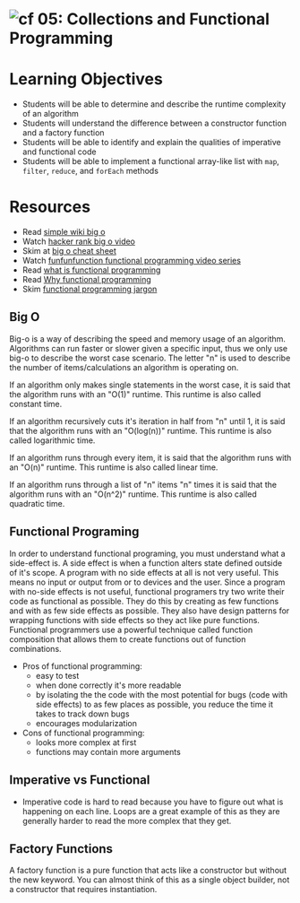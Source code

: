![cf](http://i.imgur.com/7v5ASc8.png) 05: Collections and Functional Programming
=====================================

# Learning Objectives
* Students will be able to determine and describe the runtime complexity of an algorithm
* Students will understand the difference between a constructor function and a factory function
* Students will be able to identify and explain the qualities of imperative and functional code
* Students will be able to implement a functional array-like list with `map`, `filter`, `reduce`, and `forEach` methods

# Resources
* Read [simple wiki big o]
* Watch [hacker rank big o video]
* Skim at [big o cheat sheet]
* Watch [funfunfunction functional programming video series]
* Read [what is functional programming]
* Read [Why functional programming](https://github.com/getify/Functional-Light-JS/blob/master/ch1.md)
* Skim [functional programming jargon]

## Big O
Big-o is a way of describing the speed and memory usage of an algorithm. Algorithms can run faster or slower given a specific input, thus we only use big-o to describe the worst case scenario. The letter "n" is used to describe the number of items/calculations an algorithm is operating on.

If an algorithm only makes single statements in the worst case, it is said that the algorithm runs with an "O(1)" runtime.  This runtime is also called constant time.

If an algorithm recursively cuts it's iteration in half from "n" until 1, it is said that the algorithm runs with an "O(log(n))" runtime. This runtime is also called logarithmic time.

If an algorithm runs through every item, it is said that the algorithm runs with an "O(n)" runtime. This runtime is also called linear time.

If an algorithm runs through a list of "n" items "n" times it is said that the algorithm runs with an "O(n^2)" runtime. This runtime is also called quadratic time.

## Functional Programing
In order to understand functional programing, you must understand what a side-effect is. A side effect is when a function alters state defined outside of it's scope. A program with no side effects at all is not very useful. This means no input or output from or to devices and the user. Since a program with no-side effects is not useful, functional programers try two write their code as functional as possible. They do this by creating as few functions and with as few side effects as possible. They also have design patterns for wrapping functions with side effects so they act like pure functions. Functional programmers use a powerful technique called function composition that allows them to create functions out of function combinations.

* Pros of functional programming:
  * easy to test
  * when done correctly it's more readable
  * by isolating the the code with the most potential for bugs (code with side effects) to as few places as possible, you reduce the time it takes to track down bugs
  * encourages modularization
* Cons of functional programming:
  * looks more complex at first
  * functions may contain more arguments

## Imperative vs Functional
* Imperative code is hard to read because you have to figure out what is happening on each line. Loops are a great example of this as they are generally harder to read the more complex that they get.

## Factory Functions
A factory function is a pure function that acts like a constructor but without the new keyword. You can almost think of this as a single object builder, not a constructor that requires instantiation.

[simple wiki big o]: https://simple.wikipedia.org/wiki/Big_O_notation
[hacker rank big o video]: https://www.youtube.com/watch?v=v4cd1O4zkGw
[funfunfunction functional programming video series]: https://www.youtube.com/playlist?list=PL0zVEGEvSaeEd9hlmCXrk5yUyqUag-n84
[functional programming jargon]: https://github.com/hemanth/functional-programming-jargon#functional-programming-jargon
[what is functional programming]: http://blog.jenkster.com/2015/12/what-is-functional-programming.html
[functional-Light JS Book]: https://github.com/getify/Functional-Light-JS
[Big O Cheat Sheet]: http://bigocheatsheet.com/
